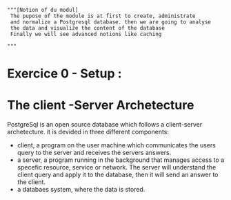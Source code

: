     """[Notion of du modul]
     The pupose of the module is at first to create, administrate
     and normalize a Postgresql database. then we are going to analyse
     the data and visualize the content of the database
     Finally we will see advanced notions like caching
     
    """
    

# Exercice 0 - Setup : 
# The client -Server Archetecture
PostgreSql is an open source database which follows a client-server archetecture. it is devided in three different components:
 - client, a program on the user machine which communicates the users query to the server and receives the servers answers.
 - a server, a program running in the background that manages access to a specefic resource, service or network. The server will understand the client query and apply it to the database, then it will send an answer to the client.
 - a databaes system, where the data is stored.

 


